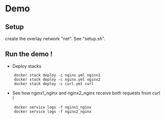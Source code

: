 # Demo

## Setup
create the overlay network "net". See "setup.sh".

## Run the demo !
* Deploy stacks

```
	docker stack deploy -c nginx.yml nginx1
	docker stack deploy -c nginx.yml nginx2
	docker stack deploy -c curl.yml curl
```

* See how nginx1_nginx and nginx2_nginx receive both requests from curl !
```
	docker service logs -f nginx1_nginx 
	docker service logs -f nginx2_nginx 
```
